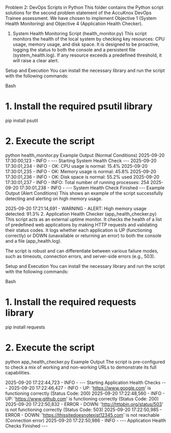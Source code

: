 Problem 2: DevOps Scripts in Python
This folder contains the Python script solutions for the second problem statement of the AccuKnox DevOps Trainee assessment. We have chosen to implement Objective 1 (System Health Monitoring) and Objective 4 (Application Health Checker).

1. System Health Monitoring Script (health_monitor.py)
This script monitors the health of the local system by checking key resources: CPU usage, memory usage, and disk space. It is designed to be proactive, logging the status to both the console and a persistent file (system_health.log). If any resource exceeds a predefined threshold, it will raise a clear alert.

Setup and Execution
You can install the necessary library and run the script with the following commands:

Bash

# 1. Install the required psutil library
pip install psutil

# 2. Execute the script
python health_monitor.py
Example Output (Normal Conditions)
2025-09-20 17:30:00,123 - INFO - --- Starting System Health Check ---
2025-09-20 17:30:01,234 - INFO - OK: CPU usage is normal: 15.4%
2025-09-20 17:30:01,235 - INFO - OK: Memory usage is normal: 45.8%
2025-09-20 17:30:01,236 - INFO - OK: Disk space is normal: 55.2% used
2025-09-20 17:30:01,237 - INFO - INFO: Total number of running processes: 254
2025-09-20 17:30:01,238 - INFO - --- System Health Check Finished ---
Example Output (Alert Conditions)
This shows an example of the script successfully detecting and alerting on high memory usage.

2025-09-20 17:21:14,691 - WARNING - ALERT: High memory usage detected: 91.3%
2. Application Health Checker (app_health_checker.py)
This script acts as an external uptime monitor. It checks the health of a list of predefined web applications by making HTTP requests and validating their status codes. It logs whether each application is UP (functioning correctly) or DOWN (unavailable or returning an error) to both the console and a file (app_health.log).

The script is robust and can differentiate between various failure modes, such as timeouts, connection errors, and server-side errors (e.g., 503).

Setup and Execution
You can install the necessary library and run the script with the following commands:

Bash

# 1. Install the required requests library
pip install requests

# 2. Execute the script
python app_health_checker.py
Example Output
The script is pre-configured to check a mix of working and non-working URLs to demonstrate its full capabilities.

2025-09-20 17:22:44,723 - INFO - --- Starting Application Health Checks ---
2025-09-20 17:22:46,427 - INFO - UP: 'https://www.google.com' is functioning correctly (Status Code: 200)
2025-09-20 17:22:48,560 - INFO - UP: 'https://www.github.com' is functioning correctly (Status Code: 200)
2025-09-20 17:22:50,832 - ERROR - DOWN: 'http://httpbin.org/status/503' is not functioning correctly (Status Code: 503)
2025-09-20 17:22:50,985 - ERROR - DOWN: 'https://thissitedoesnotexist12345.com' is not reachable (Connection error)
2025-09-20 17:22:50,986 - INFO - --- Application Health Checks Finished ---
